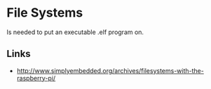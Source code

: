 # File Systems

Is needed to put an executable .elf program on.

## Links

- http://www.simplyembedded.org/archives/filesystems-with-the-raspberry-pi/
